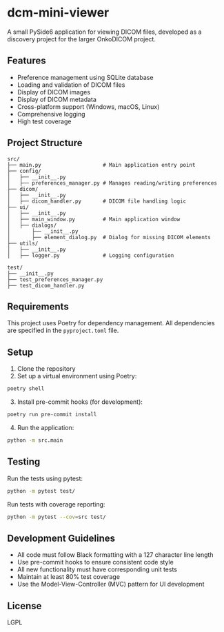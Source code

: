 # dcm-mini-viewer

A small PySide6 application for viewing DICOM files, developed as a discovery project for the larger OnkoDICOM project.

## Features

- Preference management using SQLite database
- Loading and validation of DICOM files
- Display of DICOM images
- Display of DICOM metadata
- Cross-platform support (Windows, macOS, Linux)
- Comprehensive logging
- High test coverage

## Project Structure

```
src/
├── main.py                    # Main application entry point
├── config/
│   ├── __init__.py
│   ├── preferences_manager.py # Manages reading/writing preferences
├── dicom/
│   ├── __init__.py
│   ├── dicom_handler.py       # DICOM file handling logic
├── ui/
│   ├── __init__.py
│   ├── main_window.py         # Main application window
│   ├── dialogs/
│       ├── __init__.py
│       ├── element_dialog.py  # Dialog for missing DICOM elements
├── utils/
│   ├── __init__.py
│   ├── logger.py              # Logging configuration

test/
├── __init__.py
├── test_preferences_manager.py
├── test_dicom_handler.py
```

## Requirements

This project uses Poetry for dependency management. All dependencies are specified in the `pyproject.toml` file.

## Setup

1. Clone the repository
2. Set up a virtual environment using Poetry:

```bash
poetry shell
```

3. Install pre-commit hooks (for development):

```bash
poetry run pre-commit install
```

4. Run the application:

```bash
python -m src.main
```

## Testing

Run the tests using pytest:

```bash
python -m pytest test/
```

Run tests with coverage reporting:

```bash
python -m pytest --cov=src test/
```

## Development Guidelines

- All code must follow Black formatting with a 127 character line length
- Use pre-commit hooks to ensure consistent code style
- All new functionality must have corresponding unit tests
- Maintain at least 80% test coverage
- Use the Model-View-Controller (MVC) pattern for UI development

## License

LGPL
